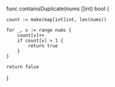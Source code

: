 func containsDuplicate(nums []int) bool {
    
    count := make(map[int]int, len(nums))
    
    for _, v := range nums {
        count[v]++
        if count[v] > 1 {
            return true
        }
    }
    
    return false
}
